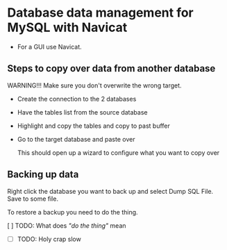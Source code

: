 # Database data management for MySQL with Navicat

- For a GUI use Navicat.

## Steps to copy over data from another database

WARNING!!! Make sure you don't overwrite the wrong target.

- Create the connection to the 2 databases
- Have the tables list from the source database
- Highlight and copy the tables and copy to past buffer
- Go to the target database and paste over

  This should open up a wizard to configure what you want to copy over

## Backing up data

Right click the database you want to back up and select Dump SQL File. Save to some file.

To restore a backup you need to do the thing.

[ ] TODO: What does _"do the thing"_ mean

- [ ] TODO: Holy crap slow
